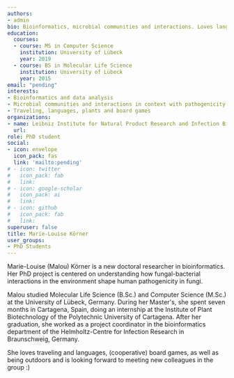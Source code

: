 ```yaml
---
authors:
- admin
bio: Bioinformatics, microbial communities and interactions. Loves languages and is always looking for new people to convert into board game geeks.
education:
  courses:
  - course: MS in Computer Science
    institution: University of Lübeck
    year: 2019
  - course: BS in Molecular Life Science
    institution: University of Lübeck
    year: 2015
email: "pending"
interests:
- Bioinformatics and data analysis
- Microbial communities and interactions in context with pathogenicity
- Traveling, languages, plants and board games
organizations:
- name: Leibniz Institute for Natural Product Research and Infection Biology – Hans Knöll Institute (HKI)
  url: 
role: PhD student
social:
- icon: envelope
  icon_pack: fas
  link: 'mailto:pending'
# - icon: twitter
#   icon_pack: fab
#   link: 
# - icon: google-scholar
#   icon_pack: ai
#   link: 
# - icon: github
#   icon_pack: fab
#   link: 
superuser: false
title: Marie-Louise Körner
user_groups:
- PhD Students
---
```


Marie-Louise (Malou) Körner is a new doctoral researcher in bioinformatics. Her PhD project is centered on understanding how fungal-bacterial interactions in the environment shape human pathogenicity in fungi.  
  
Malou studied Molecular Life Science (B.Sc.) and Computer Science (M.Sc.) at the University of Lübeck, Germany. During her Master's, she spent seven months in Cartagena, Spain, doing an internship at the Institute of Plant Biotechnology of the Polytechnic University of Cartagena. After her graduation, she worked as a project coordinator in the bioinformatics department of the Helmholtz-Centre for Infection Research in Braunschweig, Germany.  

She loves traveling and languages, (cooperative) board games, as well as being outdoors and is looking forward to meeting new colleagues in the group :)